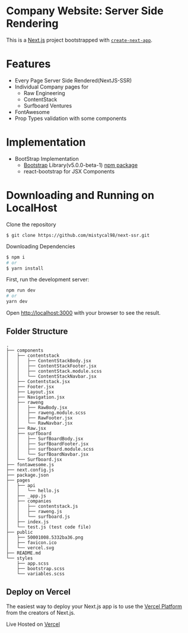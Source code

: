 # Company Website: Server Side Rendering

This is a [Next.js](https://nextjs.org/) project bootstrapped with [`create-next-app`](https://github.com/vercel/next.js/tree/canary/packages/create-next-app).

# Features

- Every Page Server Side Rendered(NextJS-SSR)
- Individual Company pages for
  - Raw Engineering
  - ContentStack
  - Surfboard Ventures
- FontAwesome
- Prop Types validation with some components

# Implementation

- BootStrap Implementation
  - [Bootstrap](https://getbootstrap.com/) Library(v5.0.0-beta-1) [npm package](https://www.npmjs.com/package/bootstrap)
  - react-bootstrap for JSX Components

# Downloading and Running on LocalHost

Clone the repository

```
$ git clone https://github.com/mistycal98/next-ssr.git
```

Downloading Dependencies

```bash
$ npm i
# or
$ yarn install
```

First, run the development server:

```bash
npm run dev
# or
yarn dev
```

Open [http://localhost:3000](http://localhost:3000) with your browser to see the result.

## Folder Structure

```
.
├── components
│   ├── contentstack
│   │   ├── ContentStackBody.jsx
│   │   ├── ContentStackFooter.jsx
│   │   ├── contentStack.module.scss
│   │   └── ContentStackNavbar.jsx
│   ├── Contentstack.jsx
│   ├── Footer.jsx
│   ├── Layout.jsx
│   ├── Navigation.jsx
│   ├── raweng
│   │   ├── RawBody.jsx
│   │   ├── raweng.module.scss
│   │   ├── RawFooter.jsx
│   │   └── RawNavbar.jsx
│   ├── Raw.jsx
│   ├── surfboard
│   │   ├── SurfBoardBody.jsx
│   │   ├── SurfBoardFooter.jsx
│   │   ├── surfboard.module.scss
│   │   └── SurfBoardNavbar.jsx
│   └── Surfboard.jsx
├── fontawesome.js
├── next.config.js
├── package.json
├── pages
│   ├── api
│   │   └── hello.js
│   ├── _app.js
│   ├── companies
│   │   ├── contentstack.js
│   │   ├── raweng.js
│   │   └── surfboard.js
│   ├── index.js
│   └── test.js (test code file)
├── public
│   ├── 50001008.5332ba36.png
│   ├── favicon.ico
│   └── vercel.svg
├── README.md
└── styles
    ├── app.scss
    ├── bootstrap.scss
    └── variables.scss

```

## Deploy on Vercel

The easiest way to deploy your Next.js app is to use the [Vercel Platform](https://vercel.com/import?utm_medium=default-template&filter=next.js&utm_source=create-next-app&utm_campaign=create-next-app-readme) from the creators of Next.js.

Live Hosted on
[Vercel](https://next-ssr.mistycal98.vercel.app/)
